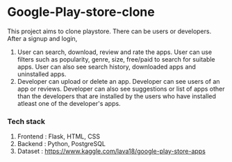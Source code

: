 # Google-Play-store-clone
This project aims to clone playstore. There can be users or developers. After a signup and login,
1. User can search, download, review and rate the apps. User can use filters such as popularity, genre, size, free/paid to search for suitable apps. User can also see search history, downloaded apps and uninstalled apps.
2. Developer can upload or delete an app. Developer can see users of an app or reviews. Developer can also see suggestions or list of apps other than the developers that are installed by the users who have installed atleast one of the developer's apps. 
### Tech stack
1. Frontend : Flask, HTML, CSS
2. Backend : Python, PostgreSQL
3. Dataset : https://www.kaggle.com/lava18/google-play-store-apps
